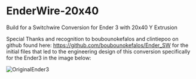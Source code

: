 # EnderWire-20x40
Build for a Switchwire Conversion for Ender 3 with 20x40 Y Extrusion

Special Thanks and recognition to boubounokefalos and clintiepoo on github found here: https://github.com/boubounokefalos/Ender_SW for the initial files that led to the engineering design of this conversion specifically for the Ender3 in the image below:

![OriginalEnder3](https://github.com/DirtyKityLitter/EnderWire-20x40/assets/118041236/c8e9a386-82ae-4559-b52d-ebf1640c6e3e)
